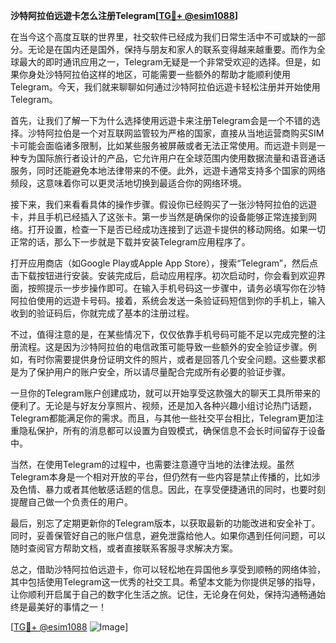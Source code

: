 **沙特阿拉伯远遊卡怎么注册Telegram[[TG💪+ @esim1088](https://t.me/s/esim1088)]**

在当今这个高度互联的世界里，社交软件已经成为我们日常生活中不可或缺的一部分。无论是在国内还是国外，保持与朋友和家人的联系变得越来越重要。而作为全球最大的即时通讯应用之一，Telegram无疑是一个非常受欢迎的选择。但是，如果你身处沙特阿拉伯这样的地区，可能需要一些额外的帮助才能顺利使用Telegram。今天，我们就来聊聊如何通过沙特阿拉伯远遊卡轻松注册并开始使用Telegram。

首先，让我们了解一下为什么选择使用远遊卡来注册Telegram会是一个不错的选择。沙特阿拉伯是一个对互联网监管较为严格的国家，直接从当地运营商购买SIM卡可能会面临诸多限制，比如某些服务被屏蔽或者无法正常使用。而远遊卡则是一种专为国际旅行者设计的产品，它允许用户在全球范围内使用数据流量和语音通话服务，同时还能避免本地法律带来的不便。此外，远遊卡通常支持多个国家的网络频段，这意味着你可以更灵活地切换到最适合你的网络环境。

接下来，我们来看看具体的操作步骤。假设你已经购买了一张沙特阿拉伯的远遊卡，并且手机已经插入了这张卡。第一步当然是确保你的设备能够正常连接到网络。打开设置，检查一下是否已经成功连接到了远遊卡提供的移动网络。如果一切正常的话，那么下一步就是下载并安装Telegram应用程序了。

打开应用商店（如Google Play或Apple App Store），搜索“Telegram”，然后点击下载按钮进行安装。安装完成后，启动应用程序。初次启动时，你会看到欢迎界面，按照提示一步步操作即可。在输入手机号码这一步骤中，请务必填写你在沙特阿拉伯使用的远遊卡号码。接着，系统会发送一条验证码短信到你的手机上，输入收到的验证码后，你就完成了基本的注册过程。

不过，值得注意的是，在某些情况下，仅仅依靠手机号码可能不足以完成完整的注册流程。这是因为沙特阿拉伯的电信政策可能导致一些额外的安全验证步骤。例如，有时你需要提供身份证明文件的照片，或者是回答几个安全问题。这些要求都是为了保护用户的账户安全，所以请尽量配合完成所有必要的验证步骤。

一旦你的Telegram账户创建成功，就可以开始享受这款强大的聊天工具所带来的便利了。无论是与好友分享照片、视频，还是加入各种兴趣小组讨论热门话题，Telegram都能满足你的需求。而且，与其他一些社交平台相比，Telegram更加注重隐私保护，所有的消息都可以设置为自毁模式，确保信息不会长时间留存于设备中。

当然，在使用Telegram的过程中，也需要注意遵守当地的法律法规。虽然Telegram本身是一个相对开放的平台，但仍然有一些内容是禁止传播的，比如涉及色情、暴力或者其他敏感话题的信息。因此，在享受便捷通讯的同时，也要时刻提醒自己做一个负责任的用户。

最后，别忘了定期更新你的Telegram版本，以获取最新的功能改进和安全补丁。同时，妥善保管好自己的账户信息，避免泄露给他人。如果你遇到任何问题，可以随时查阅官方帮助文档，或者直接联系客服寻求解决方案。

总之，借助沙特阿拉伯远遊卡，你可以轻松地在异国他乡享受到顺畅的网络体验，其中包括使用Telegram这一优秀的社交工具。希望本文能为你提供足够的指导，让你顺利开启属于自己的数字化生活之旅。记住，无论身在何处，保持沟通畅通始终是最美好的事情之一！

[[TG💪+ @esim1088](https://t.me/s/esim1088) ![Image](https://i.postimg.cc/4NQfJmqS/Snipaste-2025-05-13-00-14-12.png)]